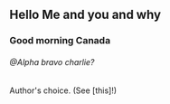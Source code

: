 ## Hello Me and you and why

### Good morning Canada

###### @Alpha bravo charlie?

Author's choice. (See [this]!)
